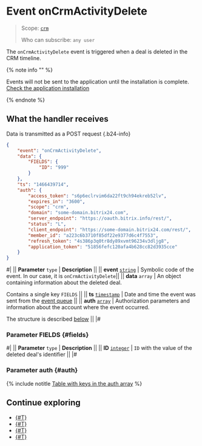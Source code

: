 # Event onCrmActivityDelete

> Scope: [`crm`](../../../../scopes/permissions.md)
>
> Who can subscribe: `any user`

The `onCrmActivityDelete` event is triggered when a deal is deleted in the CRM timeline.

{% note info "" %}

Events will not be sent to the application until the installation is complete. [Check the application installation](../../../../../settings/app-installation/installation-finish.md)

{% endnote %}

## What the handler receives

Data is transmitted as a POST request {.b24-info}

```json
{
    "event": "onCrmActivityDelete",
    "data": {
        "FIELDS": {
            "ID": "999"
        }
    },
    "ts": "1466439714",
    "auth": {
        "access_token": "s6p6eclrvim6da22ft9ch94ekreb52lv",
        "expires_in": "3600",
        "scope": "crm",
        "domain": "some-domain.bitrix24.com",
        "server_endpoint": "https://oauth.bitrix.info/rest/",
        "status": "L",
        "client_endpoint": "https://some-domain.bitrix24.com/rest/",
        "member_id": "a223c6b3710f85df22e9377d6c4f7553",
        "refresh_token": "4s386p3q0tr8dy89xvmt96234v3dljg8",
        "application_token": "51856fefc120afa4b628cc82d3935cce"
    }
}
```

#|
|| **Parameter**
`type` | **Description** ||
|| **event**
[`string`](../../../data-types.md) | Symbolic code of the event. In our case, it is `onCrmActivityDelete`||
|| **data**
`array` | An object containing information about the deleted deal.

Contains a single key `FIELDS` ||
|| **ts**
[`timestamp`](../../../data-types.md) | Date and time the event was sent from the [event queue](../../../../events/index.md) ||
|| **auth**
[`array`](../../../data-types.md) | Authorization parameters and information about the account where the event occurred.

The structure is described [below](#auth) ||
|#

### Parameter FIELDS {#fields}

#|
|| **Parameter**
`type` | **Description** ||
|| **ID**
[`integer`](../../../data-types.md) | `ID` with the value of the deleted deal's identifier ||
|#

### Parameter auth {#auth}

{% include notitle [Table with keys in the auth array](../../../../../_includes/auth-params-in-events.md) %}

## Continue exploring 

- [{#T}](../../../../events/index.md)
- [{#T}](../../../../events/event-bind.md)
- [{#T}](./on-crm-activity-add.md)
- [{#T}](./on-crm-activity-update.md)